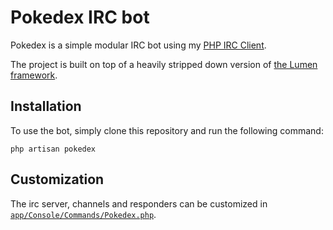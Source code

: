# Pokedex IRC bot
Pokedex is a simple modular IRC bot using my [PHP IRC Client](https://github.com/jerodev/php-irc-client).

The project is built on top of a heavily stripped down version of [the Lumen framework](https://lumen.laravel.com/).

## Installation
To use the bot, simply clone this repository and run the following command:

    php artisan pokedex

## Customization
The irc server, channels and responders can be customized in  [`app/Console/Commands/Pokedex.php`](app/Console/Commands/Pokedex.php).